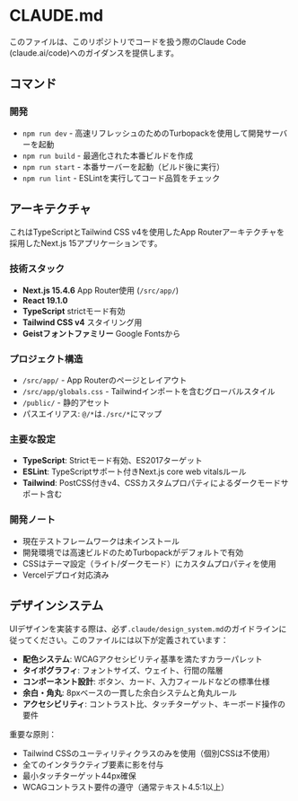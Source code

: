 # CLAUDE.md

このファイルは、このリポジトリでコードを扱う際のClaude Code (claude.ai/code)へのガイダンスを提供します。

## コマンド

### 開発
- `npm run dev` - 高速リフレッシュのためのTurbopackを使用して開発サーバーを起動
- `npm run build` - 最適化された本番ビルドを作成
- `npm run start` - 本番サーバーを起動（ビルド後に実行）
- `npm run lint` - ESLintを実行してコード品質をチェック

## アーキテクチャ

これはTypeScriptとTailwind CSS v4を使用したApp Routerアーキテクチャを採用したNext.js 15アプリケーションです。

### 技術スタック
- **Next.js 15.4.6** App Router使用 (`/src/app/`)
- **React 19.1.0**
- **TypeScript** strictモード有効
- **Tailwind CSS v4** スタイリング用
- **Geistフォントファミリー** Google Fontsから

### プロジェクト構造
- `/src/app/` - App Routerのページとレイアウト
- `/src/app/globals.css` - Tailwindインポートを含むグローバルスタイル
- `/public/` - 静的アセット
- パスエイリアス: `@/*`は`./src/*`にマップ

### 主要な設定
- **TypeScript**: Strictモード有効、ES2017ターゲット
- **ESLint**: TypeScriptサポート付きNext.js core web vitalsルール
- **Tailwind**: PostCSS付きv4、CSSカスタムプロパティによるダークモードサポート含む

### 開発ノート
- 現在テストフレームワークは未インストール
- 開発環境では高速ビルドのためTurbopackがデフォルトで有効
- CSSはテーマ設定（ライト/ダークモード）にカスタムプロパティを使用
- Vercelデプロイ対応済み

## デザインシステム

UIデザインを実装する際は、必ず`.claude/design_system.md`のガイドラインに従ってください。このファイルには以下が定義されています：

- **配色システム**: WCAGアクセシビリティ基準を満たすカラーパレット
- **タイポグラフィ**: フォントサイズ、ウェイト、行間の階層
- **コンポーネント設計**: ボタン、カード、入力フィールドなどの標準仕様
- **余白・角丸**: 8pxベースの一貫した余白システムと角丸ルール
- **アクセシビリティ**: コントラスト比、タッチターゲット、キーボード操作の要件

重要な原則：
- Tailwind CSSのユーティリティクラスのみを使用（個別CSSは不使用）
- 全てのインタラクティブ要素に影を付与
- 最小タッチターゲット44px確保
- WCAGコントラスト要件の遵守（通常テキスト4.5:1以上）